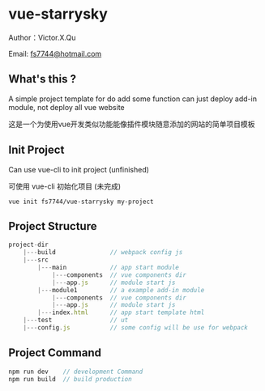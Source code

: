 # vue-starrysky

Author：Victor.X.Qu

Email:  fs7744@hotmail.com

## What's this ?

A simple project template for do add some function can just deploy add-in module, not deploy all vue website

这是一个为使用vue开发类似功能能像插件模块随意添加的网站的简单项目模板

## Init Project 

Can use vue-cli to init project   (unfinished)

可使用 vue-cli 初始化项目           (未完成)

```
vue init fs7744/vue-starrysky my-project
```

## Project Structure

``` js
project-dir
    |---build               // webpack config js
    |---src 
        |---main            // app start module
            |---components  // vue components dir
            |---app.js      // module start js
        |---module1         // a example add-in module
            |---components  // vue components dir
            |---app.js      // module start js
        |---index.html      // app start template html
    |---test                // ut 
    |---config.js           // some config will be use for webpack 
```

## Project Command

``` js
npm run dev    // development Command
npm run build  // build production
```